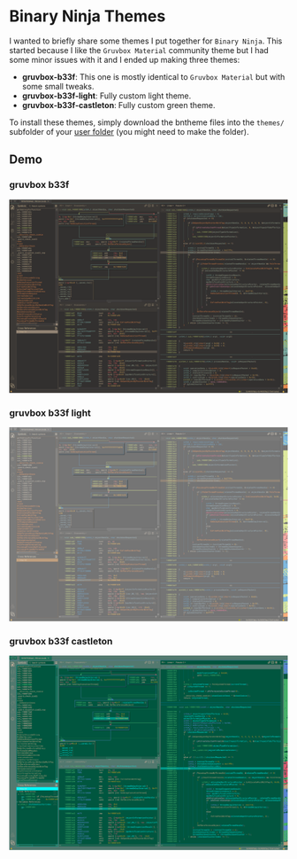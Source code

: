 # Binary Ninja Themes

I wanted to briefly share some themes I put together for `Binary Ninja`. This started because I like the `Gruvbox Material` community theme but I had some minor issues with it and I ended up making three themes:

- **gruvbox-b33f**: This one is mostly identical to `Gruvbox Material` but with some small tweaks.
- **gruvbox-b33f-light**: Fully custom light theme.
- **gruvbox-b33f-castleton**: Fully custom green theme.

To install these themes, simply download the bntheme files into the `themes/` subfolder of your [user folder](https://docs.binary.ninja/guide/index.html#user-folder) (you might need to make the folder).

## Demo

### gruvbox b33f

![b33f](Images/standard.png)

### gruvbox b33f light

![b33f-light](Images/light.png)

### gruvbox b33f castleton

![b33f-castleton](Images/castleton.png)